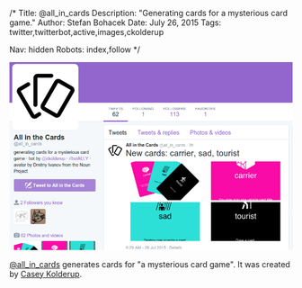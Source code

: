 /*
Title: @all_in_cards
Description: "Generating cards for a mysterious card game."
Author: Stefan Bohacek
Date: July 26, 2015
Tags: twitter,twitterbot,active,images,ckolderup

Nav: hidden
Robots: index,follow
*/

[![](/content/bots/twitterbots/images/all_in_cards.png)](https://twitter.com/all_in_cards)

[@all_in_cards](https://twitter.com/all_in_cards) generates cards for "a mysterious card game". It was created by [Casey Kolderup](https://twitter.com/ckolderup).